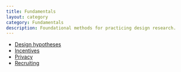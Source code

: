 ```yaml
---
title: Fundamentals
layout: category
category: Fundamentals
description: Foundational methods for practicing design research.
---
```


- [Design hypotheses](design-hypotheses/)
- [Incentives](incentives/)
- [Privacy](privacy/)
- [Recruiting](recruiting/)
